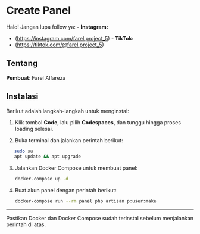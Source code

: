 # Create Panel

Halo! Jangan lupa follow ya:
**- Instagram:**
- (https://instagram.com/farel.project_5)
**- TikTok:**
- (https://tiktok.com/@farel.project_5)

## Tentang

**Pembuat**: Farel Alfareza

## Instalasi

Berikut adalah langkah-langkah untuk menginstal:

1. Klik tombol **Code**, lalu pilih **Codespaces**, dan tunggu hingga proses loading selesai.

2. Buka terminal dan jalankan perintah berikut:

```bash
   sudo su
   apt update && apt upgrade
````

3. Jalankan Docker Compose untuk membuat panel:

   ```bash
   docker-compose up -d
   ```

4. Buat akun panel dengan perintah berikut:

   ```bash
   docker-compose run --rm panel php artisan p:user:make
   ```

---

Pastikan Docker dan Docker Compose sudah terinstal sebelum menjalankan perintah di atas.
